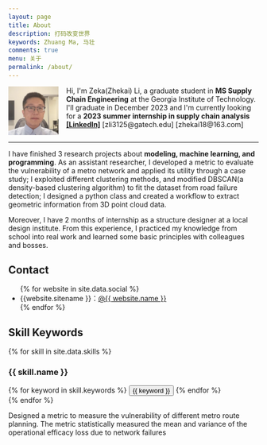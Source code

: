 ```yaml
---
layout: page
title: About
description: 打码改变世界
keywords: Zhuang Ma, 马壮
comments: true
menu: 关于
permalink: /about/
---
```


<div style="display: flex;justify-content: center;align-items: top;">
<img src="/images/2022-08/Snipaste_2022-08-30_22-39-34.png" width="20%" height="21%" style="vertical-align:down;">&nbsp;&nbsp;&nbsp;&nbsp;
<span> Hi, I'm Zeka(Zhekai) Li, a graduate student in <b>MS Supply Chain Engineering</b> at the Georgia Institute of Technology. I'll graduate in December 2023 and I'm currently looking for a <b>2023 summer internship in supply chain analysis</b><br><a href="https://www.linkedin.com/in/zeka-li-a949a2236/" target="_blank" title="Go to LinkedIn"><b>[LinkedIn]</b></a> [zli3125@gatech.edu] [zhekai18@163.com]</span>
</div> 

---
I have finished 3 research projects about <b>modeling, machine learning, and programming</b>. As an assistant researcher, I developed a metric to evaluate the vulnerability of a metro network and applied its utility through a case study; I exploited different clustering methods, and modified DBSCAN(a density-based clustering algorithm) to fit the dataset from road failure detection; I designed a python class and created a workflow to extract geometric information from 3D point cloud data.

Moreover, I have 2 months of internship as a structure designer at a local design institute. From this experience, I practiced my knowledge from school into real work and learned some basic principles with colleagues and bosses.

## Contact

<ul>
{% for website in site.data.social %}
<li>{{website.sitename }}：<a href="{{ website.url }}" target="_blank">@{{ website.name }}</a></li>
{% endfor %}
</ul>


## Skill Keywords

{% for skill in site.data.skills %}
### {{ skill.name }}
<div class="btn-inline">
{% for keyword in skill.keywords %}
<button class="btn btn-outline" type="button">{{ keyword }}</button>
{% endfor %}
</div>
{% endfor %}

Designed a metric to measure the vulnerability of different metro route planning. The metric statistically measured the mean and variance of the operational efficacy loss due to network failures